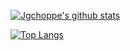 [![Jgchoppe's github stats](https://github-readme-stats.vercel.app/api?username=jgchoppe&include_all_commits=true)](https://github.com/anuraghazra/github-readme-stats)

[![Top Langs](https://github-readme-stats.vercel.app/api/top-langs/?username=jgchoppe&layout=compact)](https://github.com/anuraghazra/github-readme-stats)

